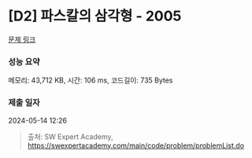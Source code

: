 # [D2] 파스칼의 삼각형 - 2005 

[문제 링크](https://swexpertacademy.com/main/code/problem/problemDetail.do?contestProbId=AV5P0-h6Ak4DFAUq) 

### 성능 요약

메모리: 43,712 KB, 시간: 106 ms, 코드길이: 735 Bytes

### 제출 일자

2024-05-14 12:26



> 출처: SW Expert Academy, https://swexpertacademy.com/main/code/problem/problemList.do